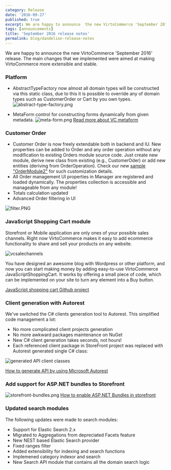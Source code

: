 ```yaml
---
category: Release
date: '2016-09-27'
published: true
excerpt: We are happy to announce  the new VirtoCommerce 'September 2016' release. The main changes that we implemented were aimed at making VirtoCommerce more extensible and stable.
tags: [announcements]
title: 'September 2016 release notes'
permalink: blog/dandelion-release-notes
---
```

We are happy to announce the new VirtoCommerce 'September 2016' release. The main changes that we implemented were aimed at making VirtoCommerce more extensible and stable.
### Platform
* AbstractTypeFactory now almost all domain types will be constructed via this static class, due to this it is possible to override any of domain types such as CustomerOrder or Cart by you own types.
![abstract-type-factory.png](assets/images/blog/abstract-type-factory.png)

* MetaForm control for constructing forms dynamically from given metadata.
![meta-form.png](assets/images/blog/meta-form.png)
[Read more about VC metaform](http://docs.virtocommerce.com/display/vc2devguide/Metaform)

### Customer Order
* Customer Order is now freely extendable both in backend and IU. New properties can be added to Order and any order operation without any modification to existing Orders module source code. Just create new module, derive new class from existing (e.g., CustomerOder) or add new entities (deriving from OrderOperation). Check our new <a href="https://github.com/VirtoCommerce/vc-samples/tree/master/OrderModule2" rel="nofollow">sample "OrderModule2"</a> for such customization details.
* All Order management UI properties in Manager are registered and loaded dynamically. The properties collection is accessible and manageable from any module!
* Totals calculation updated
* Advanced Order filtering in UI

![filter.PNG](assets/images/blog/filter.PNG)

### JavaScript Shopping Cart module
Storefront or Mobile application are only ones of your possible sales channels. Right now VirtoCommerce makes it easy to add ecommerce functionality to share and sell your products on any website.

![vcsalechannels](https://cloud.githubusercontent.com/assets/16013311/18511407/d76a3c14-7a83-11e6-9c07-c09c1c7f0289.PNG)

You have designed an awesome blog with Wordpress or other platform, and now you can start making money by adding easy-to-use VirtoCommerce JavaScriptShoppingCart. It works by offering a small piece of code, which can be implemented on your site to turn any element into a Buy button.

<a href="https://github.com/VirtoCommerce/vc-module-javascript-shoppingcart" rel="nofollow">JavaScript shopping cart Github project</a>

### Client generation with Autorest
We've switched the C# clients generation tool to Autorest. This simplified code management a lot:

* No more complicated client projects generation 
* No more awkward packages maintenance on NuGet
* New C# client generation takes seconds, not hours!
* Each referenced client package in StoreFront project was replaced with Autorest generated single C# class:

![generated API client classes](assets/images/blog/apiClients.PNG)

[How to generate API by using Microsoft Autorest](docs/vc2devguide/development-scenarios/how-to-generate-module-api-c-sharp-client-using-autorest)

### Add support for ASP.NET bundles to Storefront
![storefront-bundles.png](assets/images/blog/storefront-bundles.png)
[How to enable ASP.NET Bundles in storefront](docs/vc2devguide/working-with-storefront/bundles)

### Updated search modules
The following updates were made to search modules:

* Support for Elastic Search 2.x
* Migrated to Aggregations from depreciated Facets feature
* New NEST based Elastic Search provider
* Fixed ranges filter
* Added extensibility for indexing and search functions
* Implemened category indexor and search
* New Search API module that contains all the domain search logic